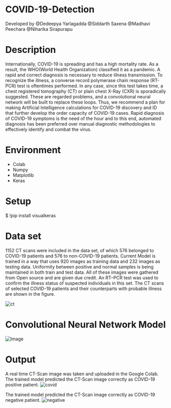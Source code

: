 # COVID-19-Detection
Developed by @Dedeepya Yarlagadda @Siddarth Saxena @Madhavi Peechara @Niharika Sirapurapu

# Description
Internationally, COVID-19 is spreading and has a high mortality rate. As a result, the WHO(World Health Organization) classified it as a pandemic. A rapid and correct diagnosis is necessary to reduce illness transmission. To recognize the illness, a converse record polymerase chain response (RT-PCR) test is oftentimes performed. In any case, since this test takes time, a chest registered tomography (CT) or plain chest X-Ray (CXR) is sporadically suggested. These are regarded problems, and a convolutional neural network will be built to replace these loops. Thus, we recommend a plan for making Artificial Intelligence calculations for COVID-19 discovery and ID that further develop the order capacity of COVID-19 cases. Rapid diagnosis of COVID-19 symptoms is the need of the hour and to this end, automated diagnosis has been preferred over manual diagnostic methodologies to effectively identify and combat the virus.

# Environment
- Colab
- Numpy
- Matplotlib
- Keras

# Setup
$ !pip install visualkeras

# Data set
1152 CT scans were included in the data set, of which 576 belonged to COVID-19 patients and 576 to non-COVID-19 patients. Current Model is trained in a way that uses 920 images as training data and 232 images as testing data. Uniformity between positive and normal samples is being maintained in both train and test data. All of these images were gathered from Open source and are given due credit. An RT–PCR test was used to confirm the illness status of suspected individuals in this set. The CT scans of selected COVID-19 patients and their counterparts with probable illness are shown in the figure.

![ct](https://user-images.githubusercontent.com/48832097/192731732-43282965-ca47-4090-86f8-d69194d4d5b1.png)

# Convolutional Neural Network Model
![Image](https://user-images.githubusercontent.com/48832097/192733045-c30f2a1d-27c3-4df2-a3eb-7c0038731d5e.jpeg)



# Output
A real time CT-Scan image was taken and uploaded in the Google Colab. The trained model predicted the CT-Scan image correctly as COVID-19 positive patient.
![covid](https://user-images.githubusercontent.com/48832097/192710695-36c39b8b-a228-4937-aad4-a31227ae96e7.png)

The trained model predicted the CT-Scan image correctly as COVID-19 negative patient.
![negative](https://user-images.githubusercontent.com/48832097/192710656-2f6c683b-7746-48f4-92af-60fc27f95f93.png)
